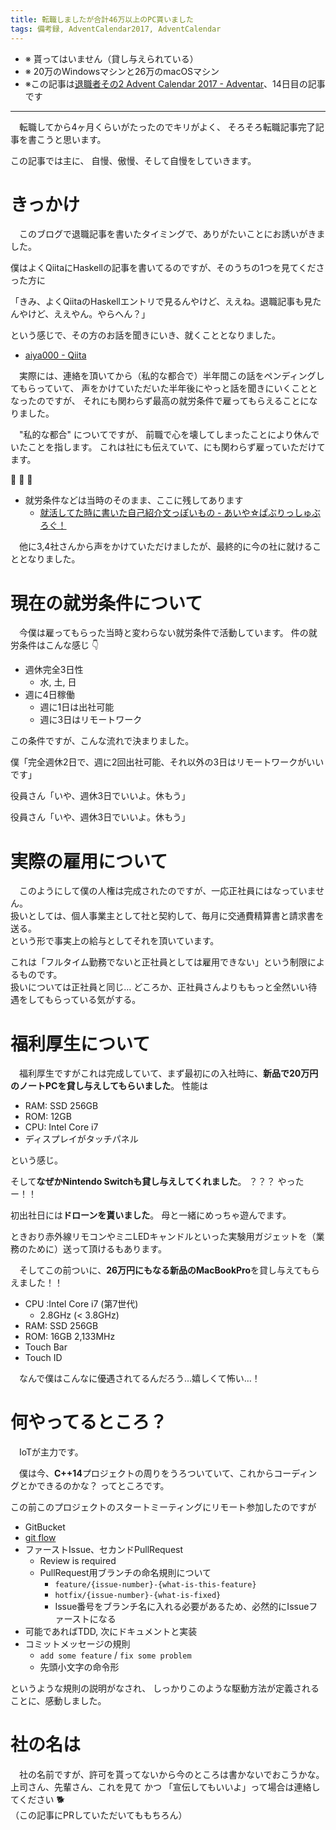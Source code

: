```yaml
---
title: 転職しましたが合計46万以上のPC貰いました
tags: 備考録, AdventCalendar2017, AdventCalendar
---
```

- ※ 貰ってはいません（貸し与えられている）
- ※ 20万のWindowsマシンと26万のmacOSマシン
- ※この記事は[退職者その2 Advent Calendar 2017 - Adventar](https://adventar.org/calendars/2278)、14日目の記事です

- - -

　転職してから4ヶ月くらいがたったのでキリがよく、
そろそろ転職記事完了記事を書こうと思います。

この記事では主に、
自慢、傲慢、そして自慢をしていきます。


# きっかけ
　このブログで退職記事を書いたタイミングで、ありがたいことにお誘いがきました。

僕はよくQiitaにHaskellの記事を書いてるのですが、そのうちの1つを見てくださった方に

<p class='someone-says'>「きみ、よくQiitaのHaskellエントリで見るんやけど、ええね。退職記事も見たんやけど、ええやん。やらへん？」</p>

という感じで、その方のお話を聞きにいき、就くこととなりました。

- [aiya000 - Qiita](https://qiita.com/aiya000)

　実際には、連絡を頂いてから（私的な都合で）半年間この話をペンディングしてもらっていて、
声をかけていただいた半年後にやっと話を聞きにいくこととなったのですが、
それにも関わらず最高の就労条件で雇ってもらえることになりました。

　"私的な都合" についてですが、
前職で心を壊してしまったことにより休んでいたことを指します。
これは社にも伝えていて、にも関わらず雇っていただけてます。

<a class='pon'>:pray:</a>
<a class='pon'>:pray:</a>
<a class='pon'>:pray:</a>

- 就労条件などは当時のそのまま、ここに残してあります
    - [就活してた時に書いた自己紹介文っぽいもの - あいや☆ぱぶりっしゅぶろぐ！](/recruit.html)

　他に3,4社さんから声をかけていただけましたが、最終的に今の社に就けることとなりました。


# 現在の就労条件について
　今僕は雇ってもらった当時と変わらない就労条件で活動しています。
件の就労条件はこんな感じ :point_down:

- 週休完全3日性
    - 水, 土, 日
- 週に4日稼働
    - 週に1日は出社可能
    - 週に3日はリモートワーク

この条件ですが、こんな流れで決まりました。

<p class='someone-says'>僕「完全週休2日で、週に2回出社可能、それ以外の3日はリモートワークがいいです」</p>  
<p class='someone-says'>役員さん「いや、週休3日でいいよ。休もう」</p>

<p class='dodon'>役員さん「いや、週休3日でいいよ。休もう」</p>


# 実際の雇用について
　このようにして僕の人権は完成されたのですが、一応正社員にはなっていません。  
扱いとしては、個人事業主として社と契約して、毎月に交通費精算書と請求書を送る。  
という形で事実上の給与としてそれを頂いています。

これは「フルタイム勤務でないと正社員としては雇用できない」という制限によるものです。  
扱いについては正社員と同じ…
どころか、正社員さんよりももっと全然いい待遇をしてもらっている気がする。


# 福利厚生について
　福利厚生ですがこれは完成していて、まず最初にの入社時に、**新品で20万円のノートPCを貸し与えしてもらいました**。
性能は

- RAM: SSD 256GB 
- ROM: 12GB 
- CPU: Intel Core i7 
- ディスプレイがタッチパネル

という感じ。

そして**なぜかNintendo Switchも貸し与えしてくれました**。
？？？ やったー！！

初出社日には**ドローンを貰いました**。
母と一緒にめっちゃ遊んでます。

ときおり赤外線リモコンやミニLEDキャンドルといった実験用ガジェットを（業務のために）送って頂けるもあります。

　そしてこの前ついに、**26万円にもなる新品のMacBookPro**を貸し与えてもらえました！！

- CPU :Intel Core i7 (第7世代)
    - 2.8GHz (< 3.8GHz)
- RAM: SSD 256GB 
- ROM: 16GB 2,133MHz 
- Touch Bar
- Touch ID

　なんで僕はこんなに優遇されてるんだろう…嬉しくて怖い…！


# 何やってるところ？
　IoTが主力です。

　僕は今、**C++14**プロジェクトの周りをうろついていて、これからコーディングとかできるのかな？
ってところです。

この前このプロジェクトのスタートミーティングにリモート参加したのですが

- GitBucket
- [git flow](https://qiita.com/mint__/items/bfc58589b5b1e0a1856a)
- ファーストIssue、セカンドPullRequest
    - Review is required
    - PullRequest用ブランチの命名規則について
        - `feature/{issue-number}-{what-is-this-feature}`
        - `hotfix/{issue-number}-{what-is-fixed}`
        - Issue番号をブランチ名に入れる必要があるため、必然的にIssueファーストになる
- 可能であればTDD, 次にドキュメントと実装
- コミットメッセージの規則
    - `add some feature` / `fix some problem`
    - 先頭小文字の命令形

というような規則の説明がなされ、
しっかりこのような駆動方法が定義されることに、感動しました。


# 社の名は
　社の名前ですが、許可を貰ってないから今のところは書かないでおこうかな。  
上司さん、先輩さん、これを見て かつ 「宣伝してもいいよ」って場合は連絡してください :dog2:  
（この記事にPRしていただいてももちろん）
